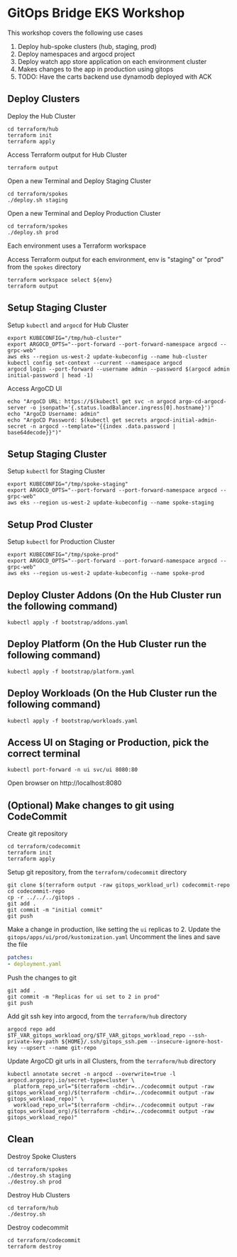 # GitOps Bridge EKS Workshop

This workshop covers the following use cases

1. Deploy hub-spoke clusters (hub, staging, prod)
1. Deploy namespaces and argocd project
1. Deploy watch app store application on each environment cluster
1. Makes changes to the app in production using gitops
1. TODO: Have the carts backend use dynamodb deployed with ACK

## Deploy Clusters
Deploy the Hub Cluster
```shell
cd terraform/hub
terraform init
terraform apply
```
Access Terraform output for Hub Cluster
```shell
terraform output
```

Open a new Terminal and Deploy Staging Cluster
```shell
cd terraform/spokes
./deploy.sh staging
```
Open a new Terminal and Deploy Production Cluster
```shell
cd terraform/spokes
./deploy.sh prod
```
Each environment uses a Terraform workspace

Access Terraform output for each environment, env is "staging" or "prod" from the `spokes` directory
```shell
terraform workspace select ${env}
terraform output
```


## Setup Staging Cluster
Setup `kubectl` and `argocd` for Hub Cluster
```shell
export KUBECONFIG="/tmp/hub-cluster"
export ARGOCD_OPTS="--port-forward --port-forward-namespace argocd --grpc-web"
aws eks --region us-west-2 update-kubeconfig --name hub-cluster
kubectl config set-context --current --namespace argocd
argocd login --port-forward --username admin --password $(argocd admin initial-password | head -1)
```
Access ArgoCD UI
```shell
echo "ArgoCD URL: https://$(kubectl get svc -n argocd argo-cd-argocd-server -o jsonpath='{.status.loadBalancer.ingress[0].hostname}')"
echo "ArgoCD Username: admin"
echo "ArgoCD Password: $(kubectl get secrets argocd-initial-admin-secret -n argocd --template="{{index .data.password | base64decode}}")"
```

## Setup Staging Cluster
Setup `kubectl` for Staging Cluster
```shell
export KUBECONFIG="/tmp/spoke-staging"
export ARGOCD_OPTS="--port-forward --port-forward-namespace argocd --grpc-web"
aws eks --region us-west-2 update-kubeconfig --name spoke-staging
```

## Setup Prod Cluster
Setup `kubectl` for Production Cluster
```shell
export KUBECONFIG="/tmp/spoke-prod"
export ARGOCD_OPTS="--port-forward --port-forward-namespace argocd --grpc-web"
aws eks --region us-west-2 update-kubeconfig --name spoke-prod
```

## Deploy Cluster Addons (On the Hub Cluster run the following command)
```shell
kubectl apply -f bootstrap/addons.yaml
```

## Deploy Platform (On the Hub Cluster run the following command)
```shell
kubectl apply -f bootstrap/platform.yaml
```

## Deploy Workloads (On the Hub Cluster run the following command)
```shell
kubectl apply -f bootstrap/workloads.yaml
```


## Access UI on Staging or Production, pick the correct terminal
```shell
kubectl port-forward -n ui svc/ui 8080:80
```
Open browser on http://localhost:8080



## (Optional) Make changes to git using CodeCommit

Create git repository
```shell
cd terraform/codecommit
terraform init
terraform apply
```

Setup git repository, from the `terraform/codecommit` directory
```shell
git clone $(terraform output -raw gitops_workload_url) codecommit-repo
cd codecommit-repo
cp -r ../../../gitops .
git add .
git commit -m "initial commit"
git push
```

Make a change in production, like setting the `ui` replicas to 2.
Update the `gitops/apps/ui/prod/kustomization.yaml`
Uncomment the lines and save the file
```yaml
patches:
- deployment.yaml
```
Push the changes to git
```shell
git add .
git commit -m "Replicas for ui set to 2 in prod"
git push
```


Add git ssh key into argocd, from the `terraform/hub` directory
```shell
argocd repo add $TF_VAR_gitops_workload_org/$TF_VAR_gitops_workload_repo --ssh-private-key-path ${HOME}/.ssh/gitops_ssh.pem --insecure-ignore-host-key --upsert --name git-repo
```

Update ArgoCD git urls in all Clusters, from the `terraform/hub` directory
```shell
kubectl annotate secret -n argocd --overwrite=true -l argocd.argoproj.io/secret-type=cluster \
  platform_repo_url="$(terraform -chdir=../codecommit output -raw gitops_workload_org)/$(terraform -chdir=../codecommit output -raw gitops_workload_repo)" \
  workload_repo_url="$(terraform -chdir=../codecommit output -raw gitops_workload_org)/$(terraform -chdir=../codecommit output -raw gitops_workload_repo)"
```



## Clean

Destroy Spoke Clusters
```shell
cd terraform/spokes
./destroy.sh staging
./destroy.sh prod
```

Destroy Hub Clusters
```shell
cd terraform/hub
./destroy.sh
```

Destroy codecommit
```shell
cd terraform/codecommit
terraform destroy
```
